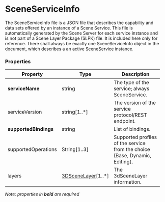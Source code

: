 # SceneServiceInfo

The SceneServiceInfo file is a JSON file that describes the capability and data sets offered by an instance of a Scene Service. This file is automatically generated by the Scene Server for each service instance and is not part of a Scene Layer Package (SLPK) file. It is included here only for reference. There shall always be exactly one SceneServiceInfo object in the document, which describes a an active SceneService instance.

### Properties

| Property | Type | Description |
| --- | --- | --- |
| **serviceName** | string | The type of the service; always SceneService. |
| serviceVersion | string[1..*] | The version of the service protocol/REST endpoint.|
| **supportedBindings** | string | List of bindings. |
| supportedOperations | String[1..3]| Supported profiles of the service from the choice {Base, Dynamic, Editing}. |
| layers | [3DSceneLayer](3DSceneLayer.cmn.md)[1..*] | The 3dSceneLayer information. |

*Note: properties in **bold** are required*

